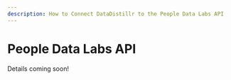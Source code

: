 ```yaml
---
description: How to Connect DataDistillr to the People Data Labs API
---
```


# People Data Labs API

Details coming soon!